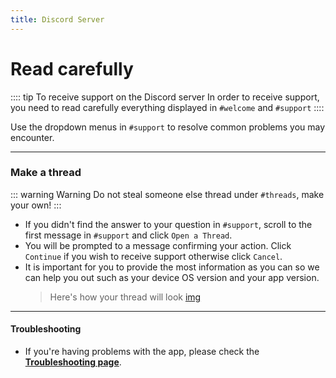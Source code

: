 ```yaml
---
title: Discord Server
---
```


<script setup>
</script>

# Read carefully

:::: tip To receive support on the Discord server
In order to receive support, you need to read carefully everything displayed in `#welcome` and `#support`
::::

Use the dropdown menus in `#support` to resolve common problems you may encounter.

---

### Make a thread

::: warning Warning
Do not steal someone else thread under `#threads`, make your own!
:::

-   If you didn't find the answer to your question in `#support`, scroll to the first message in `#support` and click `Open a Thread`.
-   You will be prompted to a message confirming your action. Click `Continue` if you wish to receive support otherwise click `Cancel`.
-   It is important for you to provide the most information as you can so we can help you out such as your device OS version and your app version.
    > Here's how your thread will look [img](#)

---

#### Troubleshooting

-   If you're having problems with the app, please check the **[Troubleshooting page](/docs/faq/#troubleshooting)**.
